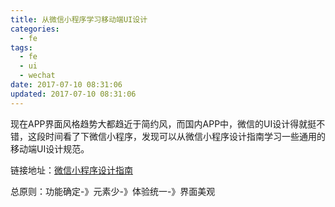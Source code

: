 ```yaml
---
title: 从微信小程序学习移动端UI设计
categories:
  - fe
tags:
  - fe
  - ui
  - wechat
date: 2017-07-10 08:31:06
updated: 2017-07-10 08:31:06
---
```


现在APP界面风格趋势大都趋近于简约风，而国内APP中，微信的UI设计得就挺不错，这段时间看了下微信小程序，发现可以从微信小程序设计指南学习一些通用的移动端UI设计规范。

链接地址：[微信小程序设计指南](https://mp.weixin.qq.com/debug/wxadoc/design/index.html)

总原则：功能确定-》元素少-》体验统一-》界面美观

